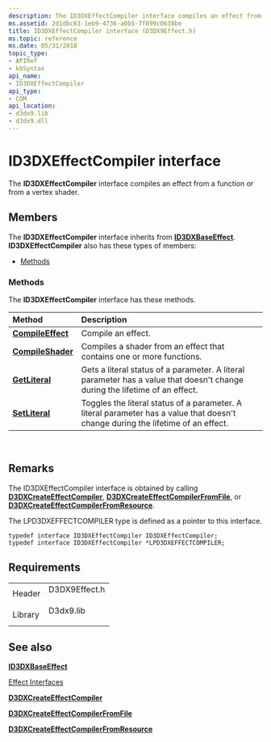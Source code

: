 ```yaml
---
description: The ID3DXEffectCompiler interface compiles an effect from a function or from a vertex shader.
ms.assetid: 2d1dbc63-1eb9-4736-a0b5-7f899c0638be
title: ID3DXEffectCompiler interface (D3DX9Effect.h)
ms.topic: reference
ms.date: 05/31/2018
topic_type: 
- APIRef
- kbSyntax
api_name: 
- ID3DXEffectCompiler
api_type: 
- COM
api_location: 
- d3dx9.lib
- d3dx9.dll
---
```


# ID3DXEffectCompiler interface

The **ID3DXEffectCompiler** interface compiles an effect from a function or from a vertex shader.

## Members

The **ID3DXEffectCompiler** interface inherits from [**ID3DXBaseEffect**](id3dxbaseeffect.md). **ID3DXEffectCompiler** also has these types of members:

-   [Methods](#methods)

### Methods

The **ID3DXEffectCompiler** interface has these methods.



| Method                                                      | Description                                                                                                                                 |
|:------------------------------------------------------------|:--------------------------------------------------------------------------------------------------------------------------------------------|
| [**CompileEffect**](id3dxeffectcompiler--compileeffect.md) | Compile an effect.<br/>                                                                                                               |
| [**CompileShader**](id3dxeffectcompiler--compileshader.md) | Compiles a shader from an effect that contains one or more functions.<br/>                                                            |
| [**GetLiteral**](id3dxeffectcompiler--getliteral.md)       | Gets a literal status of a parameter. A literal parameter has a value that doesn't change during the lifetime of an effect.<br/>      |
| [**SetLiteral**](id3dxeffectcompiler--setliteral.md)       | Toggles the literal status of a parameter. A literal parameter has a value that doesn't change during the lifetime of an effect.<br/> |



 

## Remarks

The ID3DXEffectCompiler interface is obtained by calling [**D3DXCreateEffectCompiler**](d3dxcreateeffectcompiler.md), [**D3DXCreateEffectCompilerFromFile**](d3dxcreateeffectcompilerfromfile.md), or [**D3DXCreateEffectCompilerFromResource**](d3dxcreateeffectcompilerfromresource.md).

The LPD3DXEFFECTCOMPILER type is defined as a pointer to this interface.


```
typedef interface ID3DXEffectCompiler ID3DXEffectCompiler;
typedef interface ID3DXEffectCompiler *LPD3DXEFFECTCOMPILER;
```



## Requirements



|                    |                                                                                          |
|--------------------|------------------------------------------------------------------------------------------|
| Header<br/>  | <dl> <dt>D3DX9Effect.h</dt> </dl> |
| Library<br/> | <dl> <dt>D3dx9.lib</dt> </dl>     |



## See also

<dl> <dt>

[**ID3DXBaseEffect**](id3dxbaseeffect.md)
</dt> <dt>

[Effect Interfaces](dx9-graphics-reference-effects-interfaces.md)
</dt> <dt>

[**D3DXCreateEffectCompiler**](d3dxcreateeffectcompiler.md)
</dt> <dt>

[**D3DXCreateEffectCompilerFromFile**](d3dxcreateeffectcompilerfromfile.md)
</dt> <dt>

[**D3DXCreateEffectCompilerFromResource**](d3dxcreateeffectcompilerfromresource.md)
</dt> </dl>

 

 




